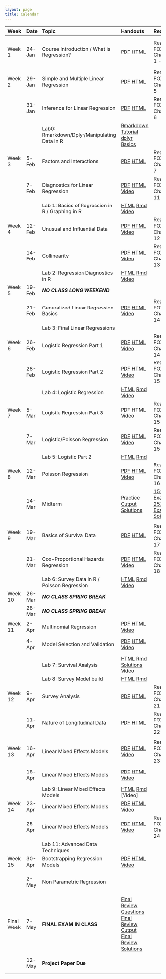 ```yaml
---
layout: page
title: Calendar
---
```


    

<table style="width:100%;">
<colgroup>
    <col width="8%" />
    <col width="8%" />
    <col width="29%" />
    <col width="10%" />
    <col width="20%" />
    <col width="25%" />
    <col width="10%" />
    </colgroup>
<thead>
<tr class="header">
<th align="left">Week</th>
<th align="left">Date</th>
<th align="left">Topic</th>
<th align="left">Handouts</th>
<th align="left">Readings</th>
<th align="left">HW</th>
<th align="left">Project</th>
</tr>
</thead>
<tbody>
<tr class="odd">
<td align="left">Week 1</td>
<td align="left">24-Jan</td>
<td align="left">Course Introduction / What is Regression?</td>
<td align="left"><a href="../Notes/Lec-01-Intro/intro.pdf">PDF</a> <a href="../Notes/Lec-01-Intro/intro.html">HTML</a></td>
<td align="left">Read FOX: Chapters 1 - 3</td>
<td align="left">Install <a href="https://www.rstudio.com/products/rstudio/download3/">Rstudio</a> and <a href="https://php-1511-2511.github.io/Introduction-to-R/">Go through Introduction to R</a></td>
<td align="left"></td>
</tr>
<tr class="even">
<td align="left">Week 2</td>
<td align="left">29-Jan</td>
<td align="left">Simple and Multiple Linear Regression</td>
<td align="left"><a href="../Notes/Lec-02-Linear/linear.pdf">PDF</a> <a href="../Notes/Lec-02-Linear/linear.html">HTML</a></td>
<td align="left">Read FOX: Chapter 5</td>
<td align="left"><a href="../homework/hw1.html">HW1</a> <a href="../homework/hw1_sol.html">SOL</a></td>
<td align="left"></td>
</tr>
<tr class="odd">
<td align="left"></td>
<td align="left">31-Jan</td>
<td align="left">Inference for Linear Regression</td>
<td align="left"><a href="../Notes/Lec-03-Lin-Inf/mult-linear.pdf">PDF</a> <a href="../Notes/Lec-03-Lin-Inf/mult-linear.html">HTML</a></td>
<td align="left">Read FOX: Chapter 6</td>
<td align="left"></td>
<td align="left"></td>
</tr>
<tr class="even">
<td align="left"></td>
<td align="left"></td>
<td align="left">Lab0: Rmarkdown/Dplyr/Manipulating Data in R</td>
<td align="left"><a href="https://www.youtube.com/watch?v=MIlzQpXlJNk">Rmarkdown Tutorial</a> <a href="https://www.youtube.com/watch?v=jWjqLW-u3hc&amp;t=2s">dplyr Basics</a></td>
<td align="left"></td>
<td align="left"></td>
<td align="left"></td>
</tr>
<tr class="odd">
<td align="left">Week 3</td>
<td align="left">5-Feb</td>
<td align="left">Factors and Interactions</td>
<td align="left"><a href="../Notes/Lec-04-fact-inter/factors-interactions.pdf">PDF</a> <a href="../Notes/Lec-04-fact-inter/factors-interactions.html">HTML</a></td>
<td align="left">Read FOX: Chapter 7</td>
<td align="left"></td>
<td align="left"></td>
</tr>
<tr class="even">
<td align="left"></td>
<td align="left">7-Feb</td>
<td align="left">Diagnostics for Linear Regression</td>
<td align="left"><a href="../Notes/Lec-05-assumptions/assumptions.pdf">PDF</a> <a href="../Notes/Lec-05-assumptions/assumptions.html">HTML</a> <a href="https://vimeo.com/254726535">Video</a></td>
<td align="left">Read FOX: Chapter 11</td>
<td align="left"><a href="../homework/guidelines.html">Guidelines</a> <a href="../homework/hw2.html">HW2</a> <a href="../homework/hw2_sol.html">SOL</a></td>
<td align="left"></td>
</tr>
<tr class="odd">
<td align="left"></td>
<td align="left"></td>
<td align="left">Lab 1: Basics of Regression in R / Graphing in R</td>
<td align="left"><a href="../labs/lab1.html">HTML</a> <a href="../labs/lab1.Rmd">Rmd</a> <a href="https://vimeo.com/254748467/7723da70df">Video</a></td>
<td align="left"></td>
<td align="left"></td>
<td align="left"></td>
</tr>
<tr class="even">
<td align="left">Week 4</td>
<td align="left">12-Feb</td>
<td align="left">Unusual and Influential Data</td>
<td align="left"><a href="../Notes/Lec-06-outliers/outliers.pdf">PDF</a> <a href="../Notes/Lec-06-outliers/outliers.html">HTML</a> <a href="https://vimeo.com/255465189/6495d70d8e">Video</a></td>
<td align="left">Read FOX: Chapter 12</td>
<td align="left"></td>
<td align="left"></td>
</tr>
<tr class="odd">
<td align="left"></td>
<td align="left">14-Feb</td>
<td align="left">Collinearity</td>
<td align="left"><a href="../Notes/Lec-07-collinearity/collinearity.pdf">PDF</a> <a href="../Notes/Lec-07-collinearity/collinearity.html">HTML</a> <a href="https://vimeo.com/255908753/891f8f4551">Video</a></td>
<td align="left">Read FOX: Chapter 13</td>
<td align="left"></td>
<td align="left"></td>
</tr>
<tr class="even">
<td align="left"></td>
<td align="left"></td>
<td align="left">Lab 2: Regression Diagnostics in R</td>
<td align="left"><a href="../labs/lab2.html">HTML</a> <a href="../labs/lab2.Rmd">Rmd</a> <a href="https://vimeo.com/256525852/774a501d10">Video</a></td>
<td align="left"></td>
<td align="left"></td>
<td align="left"></td>
</tr>
<tr class="odd">
<td align="left">Week 5</td>
<td align="left">19-Feb</td>
<td align="left"><strong><em>NO CLASS LONG WEEKEND</em></strong></td>
<td align="left"></td>
<td align="left"></td>
<td align="left"></td>
<td align="left"></td>
</tr>
<tr class="even">
<td align="left"></td>
<td align="left">21-Feb</td>
<td align="left">Generalized Linear Regression Basics</td>
<td align="left"><a href="../Notes/Lec-08-basic-glm/glm.pdf">PDF</a> <a href="../Notes/Lec-08-basic-glm/glm.html">HTML</a> <a href="https://vimeo.com/256993187/1efd672855">Video</a></td>
<td align="left">Read FOX: Chapter 14</td>
<td align="left"><a href="../homework/hw3.html">HW3</a> <a href="../homework/hw3_sol.html">SOL</a></td>
<td align="left"></td>
</tr>
<tr class="odd">
<td align="left"></td>
<td align="left"></td>
<td align="left">Lab 3: Final Linear Regressions</td>
<td align="left"></td>
<td align="left"></td>
<td align="left"></td>
<td align="left"></td>
</tr>
<tr class="even">
<td align="left">Week 6</td>
<td align="left">26-Feb</td>
<td align="left">Logistic Regression Part 1</td>
<td align="left"><a href="../Notes/Lec-09-logistic/logistic.pdf">PDF</a> <a href="../Notes/Lec-09-logistic/logistic.html">HTML</a> <a href="https://vimeo.com/257947309/b9f7480ac9">Video</a></td>
<td align="left">Read FOX: Chapter 14</td>
<td align="left"></td>
<td align="left"></td>
</tr>
<tr class="odd">
<td align="left"></td>
<td align="left">28-Feb</td>
<td align="left">Logistic Regression Part 2</td>
<td align="left"><a href="../Notes/Lec-10-logistic-2/logistic-2.pdf">PDF</a> <a href="../Notes/Lec-10-logistic-2/logistic-2.html">HTML</a> <a href="https://vimeo.com/257947361/8dc814d730">Video</a></td>
<td align="left">Read FOX: Chapter 15</td>
<td align="left"></td>
<td align="left"></td>
</tr>
<tr class="even">
<td align="left"></td>
<td align="left"></td>
<td align="left">Lab 4: Logistic Regression</td>
<td align="left"><a href="../labs/lab4.html">HTML</a> <a href="../labs/lab4.Rmd">Rmd</a> <a href="https://vimeo.com/258696228/4181a70e33">Video</a></td>
<td align="left"></td>
<td align="left"></td>
<td align="left"></td>
</tr>
<tr class="odd">
<td align="left">Week 7</td>
<td align="left">5-Mar</td>
<td align="left">Logistic Regression Part 3</td>
<td align="left"><a href="../Notes/Lec-11-logistic-3/logistic-3.pdf">PDF</a> <a href="../Notes/Lec-11-logistic-3/logistic-3.html">HTML</a> <a href="https://vimeo.com/258723905/53d7afef1d">Video</a></td>
<td align="left">Read FOX: Chapter 15</td>
<td align="left"></td>
<td align="left"></td>
</tr>
<tr class="even">
<td align="left"></td>
<td align="left">7-Mar</td>
<td align="left">Logistic/Poisson Regression</td>
<td align="left"><a href="../Notes/Lec-12-poisson/poisson.pdf">PDF</a> <a href="../Notes/Lec-12-poisson/poisson.html">HTML</a> <a href="https://vimeo.com/259903459/dda7398718">Video</a></td>
<td align="left">Read FOX: Chapter 15</td>
<td align="left"><a href="../homework/hw4.html">HW4</a></td>
<td align="left"></td>
</tr>
<tr class="odd">
<td align="left"></td>
<td align="left"></td>
<td align="left">Lab 5: Logistic Part 2</td>
<td align="left"><a href="../labs/lab5.html">HTML</a> <a href="../labs/lab5.Rmd">Rmd</a></td>
<td align="left"></td>
<td align="left"></td>
<td align="left"></td>
</tr>
<tr class="even">
<td align="left">Week 8</td>
<td align="left">12-Mar</td>
<td align="left">Poisson Regression</td>
<td align="left"><a href="../Notes/Lec-12-poisson/poisson.pdf">PDF</a> <a href="../Notes/Lec-12-poisson/poisson.html">HTML</a> <a href="https://vimeo.com/259903459/dda7398718">Video</a></td>
<td align="left">Read FOX: Chapter 16</td>
<td align="left"></td>
<td align="left"></td>
</tr>
<tr class="odd">
<td align="left"></td>
<td align="left">14-Mar</td>
<td align="left">Midterm</td>
<td align="left"><a href="../Notes/Midterm-review/midterm_practice.pdf">Practice</a> <a href="../Notes/Midterm-review/midterm_practice_output.pdf">Output</a> <a href="../Notes/Midterm-review/midterm_practice_solutions.pdf">Solutions</a></td>
<td align="left"><a href="../exams/php_1511_midterm_2018.pdf">1511 Exam</a> <a href="../exams/php2511_midterm_2018.pdf">2511 Exam</a> <a href="../exams/php2511_midterm_2018_solutions.pdf">Solutions</a></td>
<td align="left"></td>
<td align="left"></td>
</tr>
<tr class="even">
<td align="left"></td>
<td align="left"></td>
<td align="left"></td>
<td align="left"></td>
<td align="left"></td>
<td align="left"></td>
<td align="left"></td>
</tr>
<tr class="odd">
<td align="left">Week 9</td>
<td align="left">19-Mar</td>
<td align="left">Basics of Survival Data</td>
<td align="left"><a href="../Notes/Lec-13-survival/survival.pdf">PDF</a> <a href="../Notes/Lec-13-survival/survival.html">HTML</a></td>
<td align="left">Read FOX: Chapter 17</td>
<td align="left"></td>
<td align="left"></td>
</tr>
<tr class="even">
<td align="left"></td>
<td align="left">21-Mar</td>
<td align="left">Cox-Proportional Hazards Regression</td>
<td align="left"><a href="../Notes/Lec-14-survival-2/survival-2.pdf">PDF</a> <a href="../Notes/Lec-14-survival-2/survival-2.html">HTML</a> <a href="https://vimeo.com/263158326/73a96355a2">Video</a></td>
<td align="left">Read FOX: Chapter 18</td>
<td align="left"></td>
<td align="left">First Steps Due</td>
</tr>
<tr class="odd">
<td align="left"></td>
<td align="left"></td>
<td align="left">Lab 6: Survey Data in R / Poisson Regression</td>
<td align="left"><a href="../labs/lab6.html">HTML</a> <a href="../labs/lab6.Rmd">Rmd</a> <a href="https://vimeo.com/263953564/8a847023c5">Video</a></td>
<td align="left"></td>
<td align="left"></td>
<td align="left"></td>
</tr>
<tr class="even">
<td align="left">Week 10</td>
<td align="left">26-Mar</td>
<td align="left"><strong><em>NO CLASS SPRING BREAK</em></strong></td>
<td align="left"></td>
<td align="left"></td>
<td align="left"></td>
<td align="left"></td>
</tr>
<tr class="odd">
<td align="left"></td>
<td align="left">28-Mar</td>
<td align="left"><strong><em>NO CLASS SPRING BREAK</em></strong></td>
<td align="left"></td>
<td align="left"></td>
<td align="left"></td>
<td align="left"></td>
</tr>
<tr class="even">
<td align="left"></td>
<td align="left"></td>
<td align="left"></td>
<td align="left"></td>
<td align="left"></td>
<td align="left"></td>
<td align="left"></td>
</tr>
<tr class="odd">
<td align="left">Week 11</td>
<td align="left">2-Apr</td>
<td align="left">Multinomial Regression</td>
<td align="left"><a href="../Notes/Lec-15-multinomial/multinomial.pdf">PDF</a> <a href="../Notes/Lec-15-multinomial/multinomial.html">HTML</a> <a href="https://vimeo.com/263158300/29f6c8b0be">Video</a></td>
<td align="left"></td>
<td align="left"><a href="../homework/hw5.html">HW5</a></td>
<td align="left"></td>
</tr>
<tr class="even">
<td align="left"></td>
<td align="left">4-Apr</td>
<td align="left">Model Selection and Validation</td>
<td align="left"><a href="../Notes/Lec-16-model-selection/model-selection.pdf">PDF</a> <a href="../Notes/Lec-16-model-selection/model-selection.html">HTML</a> <a href="https://vimeo.com/263953930/f0fabcdc0e">Video</a></td>
<td align="left"></td>
<td align="left"></td>
<td align="left">Peer Review 1 Due</td>
</tr>
<tr class="odd">
<td align="left"></td>
<td align="left"></td>
<td align="left">Lab 7: Survival Analysis</td>
<td align="left"><a href="../labs/lab7.html">HTML</a> <a href="../labs/lab7.Rmd">Rmd</a> <a href="../labs/lab7-sol.Rmd">Solutions</a> <a href="https://vimeo.com/265267538/3ab3fa6732">Video</a></td>
<td align="left"></td>
<td align="left"></td>
<td align="left"></td>
</tr>
<tr class="even">
<td align="left"></td>
<td align="left"></td>
<td align="left">Lab 8: Survey Model build</td>
<td align="left"><a href="../labs/lab8.html">HTML</a> <a href="../labs/lab8.Rmd">Rmd</a></td>
<td align="left"></td>
<td align="left"></td>
<td align="left"></td>
</tr>
<tr class="odd">
<td align="left">Week 12</td>
<td align="left">9-Apr</td>
<td align="left">Survey Analysis</td>
<td align="left"><a href="../Notes/Lec-17-surveys/survey.pdf">PDF</a> <a href="../Notes/Lec-17-surveys/survey.html">HTML</a></td>
<td align="left">Read FOX: Chapter 21</td>
<td align="left"></td>
<td align="left"></td>
</tr>
<tr class="even">
<td align="left"></td>
<td align="left">11-Apr</td>
<td align="left">Nature of Longitudinal Data</td>
<td align="left"><a href="../Notes/Lec-18-longitudinal-1/longitudinal-1.pdf">PDF</a> <a href="../Notes/Lec-18-longitudinal-1/longitudinal-1.html">HTML</a></td>
<td align="left">Read FOX: Chapter 22</td>
<td align="left"></td>
<td align="left">2nd Steps Due</td>
</tr>
<tr class="odd">
<td align="left"></td>
<td align="left"></td>
<td align="left"></td>
<td align="left"></td>
<td align="left"></td>
<td align="left"></td>
<td align="left"></td>
</tr>
<tr class="even">
<td align="left">Week 13</td>
<td align="left">16-Apr</td>
<td align="left">Linear Mixed Effects Models</td>
<td align="left"><a href="../Notes/Lec-19-longitudinal-2/longitudinal-2.pdf">PDF</a> <a href="../Notes/Lec-19-longitudinal-2/longitudinal-2.html">HTML</a> <a href="https://vimeo.com/265267573/5e1c3d3898">Video</a></td>
<td align="left">Read FOX: Chapter 23</td>
<td align="left"></td>
<td align="left"></td>
</tr>
<tr class="odd">
<td align="left"></td>
<td align="left">18-Apr</td>
<td align="left">Linear Mixed Effects Models</td>
<td align="left"><a href="../Notes/Lec-20-longitudinal-3/longitudinal-3.pdf">PDF</a> <a href="../Notes/Lec-20-longitudinal-3/longitudinal-3.html">HTML</a> <a href="https://vimeo.com/265442527/fa4ef689e5">Video</a></td>
<td align="left"></td>
<td align="left"></td>
<td align="left">Peer Review 2 Due</td>
</tr>
<tr class="even">
<td align="left"></td>
<td align="left"></td>
<td align="left">Lab 9: Linear Mixed Effects Models</td>
<td align="left"><a href="../labs/lab9.html">HTML</a> <a href="../labs/lab9.Rmd">Rmd</a> [Video]</td>
<td align="left"></td>
<td align="left"></td>
<td align="left"></td>
</tr>
<tr class="odd">
<td align="left">Week 14</td>
<td align="left">23-Apr</td>
<td align="left">Linear Mixed Effects Models</td>
<td align="left"><a href="../Notes/Lec-21-longitudinal-4/longitudinal-4.pdf">PDF</a> <a href="../Notes/Lec-21-longitudinal-4/longitudinal-4.html">HTML</a> <a href="https://vimeo.com/266325997/2011fd2a68">Video</a></td>
<td align="left"></td>
<td align="left"></td>
<td align="left"></td>
</tr>
<tr class="even">
<td align="left"></td>
<td align="left">25-Apr</td>
<td align="left">Linear Mixed Effects Models</td>
<td align="left"><a href="../Notes/Lec-22-longitudinal-5/longitudinal-5.pdf">PDF</a> <a href="../Notes/Lec-22-longitudinal-5/longitudinal-5.html">HTML</a> <a href="https://vimeo.com/267162806/db11248fa9">Video</a></td>
<td align="left">Read FOX: Chapter 24</td>
<td align="left"><a href="../homework/hw6.html">HW5</a></td>
<td align="left">Final Steps</td>
</tr>
<tr class="odd">
<td align="left"></td>
<td align="left"></td>
<td align="left">Lab 11: Advanced Data Techniques</td>
<td align="left"></td>
<td align="left"></td>
<td align="left"></td>
<td align="left"></td>
</tr>
<tr class="even">
<td align="left">Week 15</td>
<td align="left">30-Apr</td>
<td align="left">Bootstrapping Regression Models</td>
<td align="left"><a href="../Notes/Lec-23-bootstrapping/bootstrapping.pdf">PDF</a> <a href="../Notes/Lec-23-bootstrapping/bootstrapping.html">HTML</a> <a href="https://vimeo.com/267162806/db11248fa9">Video</a></td>
<td align="left"></td>
<td align="left"></td>
<td align="left"></td>
</tr>
<tr class="odd">
<td align="left"></td>
<td align="left">2-May</td>
<td align="left">Non Parametric Regression</td>
<td align="left"></td>
<td align="left"></td>
<td align="left"></td>
<td align="left"><a href="../Project/paper_description">Final Draft to Peer Review</a></td>
</tr>
<tr class="even">
<td align="left">Final Week</td>
<td align="left">7-May</td>
<td align="left"><strong>FINAL EXAM IN CLASS</strong></td>
<td align="left"><a href="../homework/final_review.html">Final Review Questions</a> <a href="../homework/final_review_output.html">Final Review Output</a> <a href="../homework/final_review_sol.html">Final Review Solutions</a></td>
<td align="left"></td>
<td align="left"></td>
<td align="left"></td>
</tr>
<tr class="odd">
<td align="left"></td>
<td align="left">12-May</td>
<td align="left"><strong>Project Paper Due</strong></td>
<td align="left"></td>
<td align="left"></td>
<td align="left"></td>
<td align="left">Final Paper Due</td>
</tr>
</tbody>
</table>
